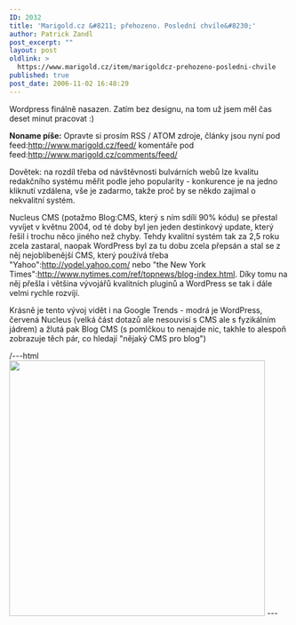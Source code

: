 ```yaml
---
ID: 2032
title: 'Marigold.cz &#8211; přehozeno. Poslední chvíle&#8230;'
author: Patrick Zandl
post_excerpt: ""
layout: post
oldlink: >
  https://www.marigold.cz/item/marigoldcz-prehozeno-posledni-chvile
published: true
post_date: 2006-11-02 16:48:29
---
```

<texy>Wordpress finálně nasazen. Zatím bez designu, na tom už jsem měl čas deset minut pracovat :)

**Noname píše:** Opravte si prosím RSS / ATOM zdroje, články jsou nyní pod feed:http://www.marigold.cz/feed/ komentáře pod feed:http://www.marigold.cz/comments/feed/

Dovětek: na rozdíl třeba od návštěvnosti bulvárních webů lze kvalitu redakčního systému měřit podle jeho popularity - konkurence je na jedno kliknutí vzdálena, vše je zadarmo, takže proč by se někdo zajímal o nekvalitní systém.

Nucleus CMS (potažmo Blog:CMS, který s ním sdílí 90% kódu) se přestal vyvíjet v květnu 2004, od té doby byl jen jeden destinkový update, který řešil i trochu něco jiného než chyby. Tehdy kvalitní systém tak za 2,5 roku zcela zastaral, naopak WordPress byl za tu dobu zcela přepsán a stal se z něj nejoblíbenější CMS, který používá třeba "Yahoo":http://yodel.yahoo.com/ nebo "the New York Times":http://www.nytimes.com/ref/topnews/blog-index.html. Díky tomu na něj přešla i většina vývojářů kvalitních pluginů a WordPress se tak i dále velmi rychle rozvíjí.

Krásně je tento vývoj vidět i na Google Trends - modrá je WordPress, červená Nucleus (velká část dotazů ale nesouvisí s CMS ale s fyzikálním jádrem) a žlutá pak Blog CMS (s pomlčkou to nenajde nic, takhle to alespoň zobrazuje těch pár, co hledají "nějaký CMS pro blog")

/---html
<img width="460" src="http://www.google.com/trends/viz?q=wordpress,nucleus,blog+cms&date=all&geo=all&graph=weekly_img&sa=N" />
\---